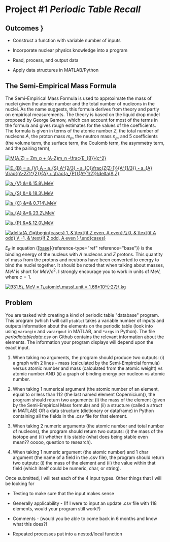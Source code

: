  Project \#1 *Periodic Table Recall* 
===================================


Outcomes }
--------

-   Construct a function with variable number of inputs

-   Incorporate nuclear physics knowledge into a program

-   Read, process, and output data

-   Apply data structures in MATLAB/Python

The Semi-Empirical Mass Formula 
-------------------------------

The Semi-Empirical Mass Formula is used to approximate the mass of
nuclei given the atomic number and the total number of nucleons in the
nuclei. As the name suggests, this formula derives from theory and
partly on empirical measurements. The theory is based on the liquid drop
model proposed by George Gamow, which can account for most of the terms
in the formula and gives rough estimates for the values of the
coefficients. The formula is given in terms of the atomic number $Z$,
the total number of nucleons $A$, the proton mass $m_p$, the neutron
mass $n_p$, and 5 coefficients (the volume term, the surface term, the
Coulomb term, the asymmetry term, and the pairing term),

<a href="https://www.codecogs.com/eqnedit.php?latex=M(A,Z)&space;=&space;Zm_p&space;&plus;&space;(A-Z)m_n&space;-\frac{E_{B}}{c^2}" target="_blank"><img src="https://latex.codecogs.com/gif.latex?M(A,Z)&space;=&space;Zm_p&space;&plus;&space;(A-Z)m_n&space;-\frac{E_{B}}{c^2}" title="M(A,Z) = Zm_p + (A-Z)m_n -\frac{E_{B}}{c^2}" /></a>

<a href="https://www.codecogs.com/eqnedit.php?latex=E_{B}&space;=&space;a_{V}&space;A&space;-&space;a_{S}&space;A^{2/3}&space;-&space;a_{C}\frac{Z(Z-1)}{A^{1/3}}&space;-&space;a_{A}&space;\frac{(A-2Z)^{2}}{A}&space;&plus;&space;\frac{a_{P}}{A^{1/2}}\delta(A,Z)" target="_blank"><img src="https://latex.codecogs.com/gif.latex?E_{B}&space;=&space;a_{V}&space;A&space;-&space;a_{S}&space;A^{2/3}&space;-&space;a_{C}\frac{Z(Z-1)}{A^{1/3}}&space;-&space;a_{A}&space;\frac{(A-2Z)^{2}}{A}&space;&plus;&space;\frac{a_{P}}{A^{1/2}}\delta(A,Z)" title="E_{B} = a_{V} A - a_{S} A^{2/3} - a_{C}\frac{Z(Z-1)}{A^{1/3}} - a_{A} \frac{(A-2Z)^{2}}{A} + \frac{a_{P}}{A^{1/2}}\delta(A,Z)" /></a>

<a href="https://www.codecogs.com/eqnedit.php?latex=a_{V}&space;&=&&space;15.8\,MeV" target="_blank"><img src="https://latex.codecogs.com/gif.latex?a_{V}&space;&=&&space;15.8\,MeV" title="a_{V} &=& 15.8\,MeV" /></a>

<a href="https://www.codecogs.com/eqnedit.php?latex=a_{S}&space;&=&&space;18.3\,MeV" target="_blank"><img src="https://latex.codecogs.com/gif.latex?a_{S}&space;&=&&space;18.3\,MeV" title="a_{S} &=& 18.3\,MeV" /></a>

<a href="https://www.codecogs.com/eqnedit.php?latex=a_{C}&space;&=&&space;0.714\,MeV" target="_blank"><img src="https://latex.codecogs.com/gif.latex?a_{C}&space;&=&&space;0.714\,MeV" title="a_{C} &=& 0.714\,MeV" /></a>

<a href="https://www.codecogs.com/eqnedit.php?latex=a_{A}&space;&=&&space;23.2\,MeV" target="_blank"><img src="https://latex.codecogs.com/gif.latex?a_{A}&space;&=&&space;23.2\,MeV" title="a_{A} &=& 23.2\,MeV" /></a>

<a href="https://www.codecogs.com/eqnedit.php?latex=a_{P}&space;&=&&space;12.0\,MeV" target="_blank"><img src="https://latex.codecogs.com/gif.latex?a_{P}&space;&=&&space;12.0\,MeV" title="a_{P} &=& 12.0\,MeV" /></a>

<a href="https://www.codecogs.com/eqnedit.php?latex=\delta(A,Z)=\begin{cases}&space;1,&space;&&space;\text{if&space;Z&space;even,&space;A&space;even}.\\&space;0,&space;&&space;\text{if&space;A&space;odd}&space;\\&space;-1,&space;&&space;\text{if&space;Z&space;odd,&space;A&space;even&space;}&space;\end{cases}" target="_blank"><img src="https://latex.codecogs.com/gif.latex?\delta(A,Z)=\begin{cases}&space;1,&space;&&space;\text{if&space;Z&space;even,&space;A&space;even}.\\&space;0,&space;&&space;\text{if&space;A&space;odd}&space;\\&space;-1,&space;&&space;\text{if&space;Z&space;odd,&space;A&space;even&space;}&space;\end{cases}" title="\delta(A,Z)=\begin{cases} 1, & \text{if Z even, A even}.\\ 0, & \text{if A odd} \\ -1, & \text{if Z odd, A even } \end{cases}" /></a>
 
 $E_{B}$ in equation
([\[base\]](#base){reference-type="ref" reference="base"}) is the
binding energy of the nucleus with $A$ nucleons and $Z$ protons. This
quantity of mass from the protons and neutrons have been converted to
energy to bind the nuclei together. It should be noted that when talking
about masses, $MeV$ is short for $MeV/c^2$. I strongly encourage you to
work in units of MeV, where $c=1$. 

<a href="https://www.codecogs.com/eqnedit.php?latex=931.5\,&space;MeV&space;=&space;1\,atomic\,mass\,unit&space;=&space;1.66*10^{-27}\,kg" target="_blank"><img src="https://latex.codecogs.com/gif.latex?931.5\,&space;MeV&space;=&space;1\,atomic\,mass\,unit&space;=&space;1.66*10^{-27}\,kg" title="931.5\, MeV = 1\,atomic\,mass\,unit = 1.66*10^{-27}\,kg" /></a>

Problem 
-------

You are tasked with creating a kind of periodic table "database"
program. This program (which I will call `ptable`) takes a variable
number of inputs and outputs information about the elements on the
periodic table (look into using `varargin` and `varargout` in MATLAB,
and `*args` in Python). The file *periodictabledata.csv* on Github
contains the relevant information about the elements. The information
your program displays will depend upon the exact input.

1.  When taking no arguments, the program should produce two
    outputs: (i) a graph with 2 lines - mass (calculated by the
    Semi-Empircial formula) versus atomic number and mass (calculated
    from the atomic weight) vs atomic number AND (ii) a graph of binding
    energy per nucleon vs atomic number.

2.  When taking 1 numerical argument (the atomic number of an element,
    equal to or less than 112 (the last named element Copernicium)), the
    program should return two arguments: (i) the mass of the element
    (given by the Semi-Empirical Mass formula) and (ii) a structure
    (called a *struct* in MATLAB) OR a data structure (dictionary or
    dataframe) in Python containing all the fields in the .csv file for
    that element.

3.  When taking 2 numeric arguments (the atomic number and total number
    of nucleons), the program should return two outputs: (i) the mass of
    the isotope and (ii) whether it is stable (what does being stable
    even mean?? ooooo, question to research).

4.  When taking 1 numeric argument (the atomic number) and 1 char
    argument (the name of a field in the .csv file), the program should
    return two outputs: (i) the mass of the element and (ii) the value
    within that field (which itself could be numeric, char, or string).

Once submitted, I will test each of the 4 input types. Other things that
I will be looking for

-   Testing to make sure that the input makes sense

-   Generally applicability - (If I were to input an update .csv file
    with 118 elements, would your program still work?)

-   Comments - (would you be able to come back in 6 months and know what
    this does?)

-   Repeated processes put into a nested/local function
